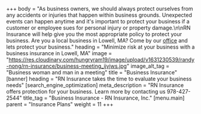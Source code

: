 +++
body = "As business owners, we should always protect ourselves from any accidents or injuries that happen within business grounds. Unexpected events can happen anytime and it's important to protect your business if a customer or employee sues for personal injury or property damage.\n\nRN Insurance will help give you the most appropriate policy to protect your business. Are you a local business in Lowell, MA? Come by our [office]() and lets protect your business."
heading = "Minimize risk at your business with a business insurance in Lowell, MA"
image = "https://res.cloudinary.com/hungryram19/image/upload/v1631230539/randy-nong/rn-insurance/business-meeting_ijvjws.jpg"
image_alt_tag = "Business woman and man in a meeting"
title = "Business Insurance"
[banner]
heading = "RN Insurance takes the time to evaluate your business needs"
[search_engine_optimization]
meta_description = "RN Insurance offers protection for your business. Learn more by contacting us 978-427-2544"
title_tag = "Business Insurance - RN Insurance, Inc."
[menu.main]
parent = "Insurance Plans"
weight = 11
+++
